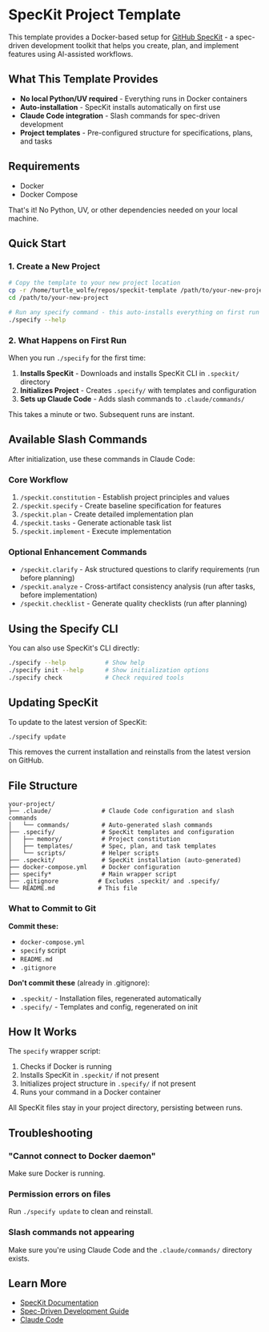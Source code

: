 # SpecKit Project Template

This template provides a Docker-based setup for [GitHub SpecKit](https://github.com/github/spec-kit) - a spec-driven development toolkit that helps you create, plan, and implement features using AI-assisted workflows.

## What This Template Provides

- **No local Python/UV required** - Everything runs in Docker containers
- **Auto-installation** - SpecKit installs automatically on first use
- **Claude Code integration** - Slash commands for spec-driven development
- **Project templates** - Pre-configured structure for specifications, plans, and tasks

## Requirements

- Docker
- Docker Compose

That's it! No Python, UV, or other dependencies needed on your local machine.

## Quick Start

### 1. Create a New Project

```bash
# Copy the template to your new project location
cp -r /home/turtle_wolfe/repos/speckit-template /path/to/your-new-project
cd /path/to/your-new-project

# Run any specify command - this auto-installs everything on first run
./specify --help
```

### 2. What Happens on First Run

When you run `./specify` for the first time:

1. **Installs SpecKit** - Downloads and installs SpecKit CLI in `.speckit/` directory
2. **Initializes Project** - Creates `.specify/` with templates and configuration
3. **Sets up Claude Code** - Adds slash commands to `.claude/commands/`

This takes a minute or two. Subsequent runs are instant.

## Available Slash Commands

After initialization, use these commands in Claude Code:

### Core Workflow

1. `/speckit.constitution` - Establish project principles and values
2. `/speckit.specify` - Create baseline specification for features
3. `/speckit.plan` - Create detailed implementation plan
4. `/speckit.tasks` - Generate actionable task list
5. `/speckit.implement` - Execute implementation

### Optional Enhancement Commands

- `/speckit.clarify` - Ask structured questions to clarify requirements (run before planning)
- `/speckit.analyze` - Cross-artifact consistency analysis (run after tasks, before implementation)
- `/speckit.checklist` - Generate quality checklists (run after planning)

## Using the Specify CLI

You can also use SpecKit's CLI directly:

```bash
./specify --help           # Show help
./specify init --help      # Show initialization options
./specify check            # Check required tools
```

## Updating SpecKit

To update to the latest version of SpecKit:

```bash
./specify update
```

This removes the current installation and reinstalls from the latest version on GitHub.

## File Structure

```
your-project/
├── .claude/              # Claude Code configuration and slash commands
│   └── commands/         # Auto-generated slash commands
├── .specify/             # SpecKit templates and configuration
│   ├── memory/           # Project constitution
│   ├── templates/        # Spec, plan, and task templates
│   └── scripts/          # Helper scripts
├── .speckit/             # SpecKit installation (auto-generated)
├── docker-compose.yml    # Docker configuration
├── specify*              # Main wrapper script
├── .gitignore           # Excludes .speckit/ and .specify/
└── README.md            # This file
```

### What to Commit to Git

**Commit these:**
- `docker-compose.yml`
- `specify` script
- `README.md`
- `.gitignore`

**Don't commit these** (already in .gitignore):
- `.speckit/` - Installation files, regenerated automatically
- `.specify/` - Templates and config, regenerated on init

## How It Works

The `specify` wrapper script:

1. Checks if Docker is running
2. Installs SpecKit in `.speckit/` if not present
3. Initializes project structure in `.specify/` if not present
4. Runs your command in a Docker container

All SpecKit files stay in your project directory, persisting between runs.

## Troubleshooting

### "Cannot connect to Docker daemon"
Make sure Docker is running.

### Permission errors on files
Run `./specify update` to clean and reinstall.

### Slash commands not appearing
Make sure you're using Claude Code and the `.claude/commands/` directory exists.

## Learn More

- [SpecKit Documentation](https://github.com/github/spec-kit)
- [Spec-Driven Development Guide](https://github.com/github/spec-kit/blob/main/docs/spec-driven-development.md)
- [Claude Code](https://docs.anthropic.com/en/docs/claude-code)
